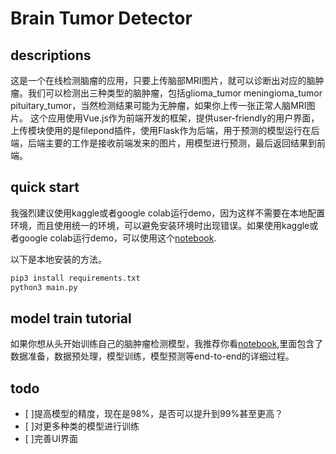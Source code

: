 # Brain Tumor Detector
## descriptions
这是一个在线检测脑瘤的应用，只要上传脑部MRI图片，就可以诊断出对应的脑肿瘤。我们可以检测出三种类型的脑肿瘤，包括glioma_tumor meningioma_tumor pituitary_tumor，当然检测结果可能为无肿瘤，如果你上传一张正常人脑MRI图片。
这个应用使用Vue.js作为前端开发的框架，提供user-friendly的用户界面，上传模块使用的是filepond插件，使用Flask作为后端，用于预测的模型运行在后端，后端主要的工作是接收前端发来的图片，用模型进行预测，最后返回结果到前端。
## quick start
我强烈建议使用kaggle或者google colab运行demo，因为这样不需要在本地配置环境，而且使用统一的环境，可以避免安装环境时出现错误。如果使用kaggle或者google colab运行demo，可以使用这个[notebook](./brain_tumor_mri_classification_tensorflow.ipynb).

以下是本地安装的方法。
```cmd
pip3 install requirements.txt
python3 main.py
```

## model train tutorial
如果你想从头开始训练自己的脑肿瘤检测模型，我推荐你看[notebook](./my_medical_app_demo.ipynb),里面包含了数据准备，数据预处理，模型训练，模型预测等end-to-end的详细过程。

## todo
- [ ]提高模型的精度，现在是98%，是否可以提升到99%甚至更高？
- [ ]对更多种类的模型进行训练
- [ ]完善UI界面
